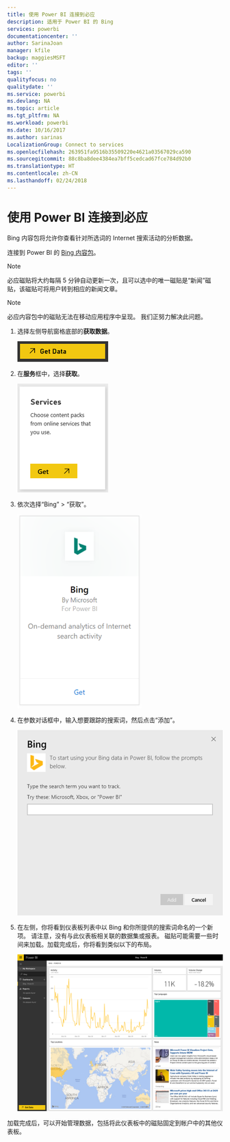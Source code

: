 ```yaml
---
title: 使用 Power BI 连接到必应
description: 适用于 Power BI 的 Bing
services: powerbi
documentationcenter: ''
author: SarinaJoan
manager: kfile
backup: maggiesMSFT
editor: ''
tags: ''
qualityfocus: no
qualitydate: ''
ms.service: powerbi
ms.devlang: NA
ms.topic: article
ms.tgt_pltfrm: NA
ms.workload: powerbi
ms.date: 10/16/2017
ms.author: sarinas
LocalizationGroup: Connect to services
ms.openlocfilehash: 263951fa9516b35509220e4621a03567029ca590
ms.sourcegitcommit: 88c8ba8dee4384ea7bff5cedcad67fce784d92b0
ms.translationtype: HT
ms.contentlocale: zh-CN
ms.lasthandoff: 02/24/2018
---
```

# <a name="connect-to-bing-with-power-bi"></a>使用 Power BI 连接到必应
Bing 内容包将允许你查看针对所选词的 Internet 搜索活动的分析数据。

连接到 Power BI 的 [Bing 内容包](https://app.powerbi.com/groups/me/getdata/services/bing)。

>[!NOTE]
>必应磁贴将大约每隔 5 分钟自动更新一次，且可以选中的唯一磁贴是“新闻”磁贴，该磁贴可将用户转到相应的新闻文章。 

>[!NOTE]
>必应内容包中的磁贴无法在移动应用程序中呈现。 我们正努力解决此问题。

1. 选择左侧导航窗格底部的**获取数据**。
   
    ![](media/service-connect-to-bing/getdata.png)
2. 在**服务**框中，选择**获取**。
   
    ![](media/service-connect-to-bing/services.png)
3. 依次选择“Bing” > “获取”。
   
    ![](media/service-connect-to-bing/bing.png)
4. 在参数对话框中，输入想要跟踪的搜索词，然后点击“添加”。
   
    ![](media/service-connect-to-bing/params.png)    
5. 在左侧，你将看到仪表板列表中以 Bing 和你所提供的搜索词命名的一个新项。 请注意，没有与此仪表板相关联的数据集或报表。 磁贴可能需要一些时间来加载。加载完成后，你将看到类似以下的布局。
   
    ![](media/service-connect-to-bing/dashboard.png)

加载完成后，可以开始管理数据，包括将此仪表板中的磁贴固定到帐户中的其他仪表板。

